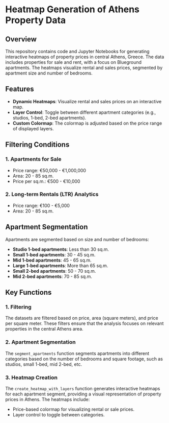 # Heatmap Generation of Athens Property Data

## Overview
This repository contains code and Jupyter Notebooks for generating interactive heatmaps of property prices in central Athens, Greece. The data includes properties for sale and rent, with a focus on Blueground apartments. The heatmaps visualize rental and sales prices, segmented by apartment size and number of bedrooms.

## Features
- **Dynamic Heatmaps**: Visualize rental and sales prices on an interactive map.
- **Layer Control**: Toggle between different apartment categories (e.g., studios, 1-bed, 2-bed apartments).
- **Custom Colormap**: The colormap is adjusted based on the price range of displayed layers.

## Filtering Conditions

### 1. Apartments for Sale
- Price range: €50,000 - €1,000,000
- Area: 20 - 85 sq.m.
- Price per sq.m.: €500 - €10,000

### 2. Long-term Rentals (LTR) Analytics
- Price range: €100 - €5,000
- Area: 20 - 85 sq.m.

## Apartment Segmentation
Apartments are segmented based on size and number of bedrooms:

- **Studio 1-bed apartments**: Less than 30 sq.m.
- **Small 1-bed apartments**: 30 - 45 sq.m.
- **Mid 1-bed apartments**: 45 - 65 sq.m.
- **Large 1-bed apartments**: More than 65 sq.m.
- **Small 2-bed apartments**: 50 - 70 sq.m.
- **Mid 2-bed apartments**: 70 - 85 sq.m.

## Key Functions

### 1. Filtering
The datasets are filtered based on price, area (square meters), and price per square meter. These filters ensure that the analysis focuses on relevant properties in the central Athens area.

### 2. Apartment Segmentation
The `segment_apartments` function segments apartments into different categories based on the number of bedrooms and square footage, such as studios, small 1-bed, mid 2-bed, etc.

### 3. Heatmap Creation
The `create_heatmap_with_layers` function generates interactive heatmaps for each apartment segment, providing a visual representation of property prices in Athens. The heatmaps include:
- Price-based colormap for visualizing rental or sale prices.
- Layer control to toggle between categories.